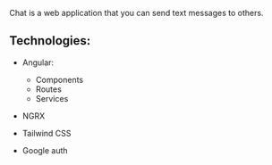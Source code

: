 Chat is a web application that you can send text messages to others.

## Technologies:
  - Angular:
    - Components
    - Routes
    - Services

  - NGRX
  - Tailwind CSS
  - Google auth
